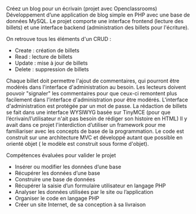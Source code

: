 Créez un blog pour un écrivain (projet avec Openclassrooms)
Développement d’une application de blog simple en PHP avec une base de données MySQL. Le projet comporte une interface frontend (lecture des billets) et une interface backend (administration des billets pour l'écriture). 

On retrouve tous les éléments d'un CRUD :
- Create : création de billets
- Read : lecture de billets
- Update : mise à jour de billets
- Delete : suppression de billets

Chaque billet doit permettre l'ajout de commentaires, qui pourront être modérés dans l'interface d'administration au besoin. Les lecteurs doivent pouvoir "signaler" les commentaires pour que ceux-ci remontent plus facilement dans l'interface d'administration pour être modérés. L'interface d'administration est protégée par un mot de passe. La rédaction de billets se fait dans une interface WYSIWYG basée sur TinyMCE (pour que l’écrivain/l’utilisateur n'ait pas besoin de rédiger son histoire en HTML)
Il y avait dans ce projet l'interdiction d’utiliser un framework pour me familiariser avec les concepts de base de la programmation. Le code est construit sur une architecture MVC et développé autant que possible en orienté objet ( le modèle est construit sous forme d'objet).

Compétences évaluées pour valider le projet
- Insérer ou modifier les données d’une base
- Récupérer les données d’une base
- Construire une base de données
- Récupérer la saisie d’un formulaire utilisateur en langage PHP
- Analyser les données utilisées par le site ou l’application
- Organiser le code en langage PHP
- Créer un site Internet, de sa conception à sa livraison

